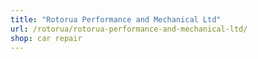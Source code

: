 ```yaml
---
title: "Rotorua Performance and Mechanical Ltd"
url: /rotorua/rotorua-performance-and-mechanical-ltd/
shop: car repair
---
```

